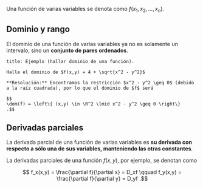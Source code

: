 Una función de varias variables se denota como $f(x_1,x_2,\ldots,x_n)$.

## Dominio y rango

El dominio de una función de varias variables ya no es solamente un intervalo, sino un **conjunto de pares ordenados**.

```ad-example
title: Ejemplo (hallar dominio de una función).

Halle el dominio de $f(x,y) = 4 + \sqrt{x^2 - y^2}$

**Resolución:** Encontramos la restricción $x^2 - y^2 \geq 0$ (debido a la raíz cuadrada), por lo que el dominio de $f$ será

$$
\dom(f) = \left\{ (x,y) \in \R^2 \lmid x^2 - y^2 \geq 0 \right\}
.$$

```

## Derivadas parciales

La derivada parcial de una función de varias variables es **su derivada con respecto a sólo una de sus variables, manteniendo las otras constantes**.

La derivadas parciales de una función $f(x,y)$, por ejemplo, se denotan como

$$
f_x(x,y) = \frac{\partial f}{\partial x} = D_xf \qquad f_y(x,y) = \frac{\partial f}{\partial y} = D_yf
.$$
